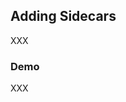 ## Adding Sidecars

<i class="fa-duotone fa-cars fa-4x"></i> <!-- .element: style="float: right;" -->

XXX

### Demo [<i class="fa fa-comment-code"></i>](https://github.com/nicholasdille/container-slides/blob/master/120_kubernetes/kyverno/mutation_sidecar.demo "mutation_sidecar.demo")

XXX